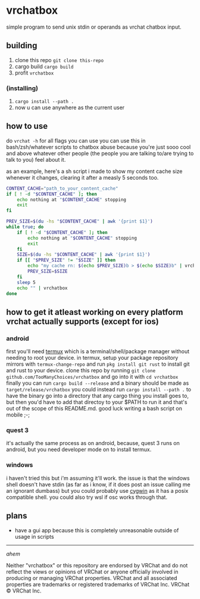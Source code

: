 # vrchatbox
simple program to send unix stdin or operands as vrchat chatbox input.
## building
1. clone this repo `git clone this-repo`
2. cargo build `cargo build`
3. profit `vrchatbox`
### (installing)
1. `cargo install --path .`
2. now u can use anywhere as the current user
## how to use
do `vrchat -h` for all flags you can use
you can use this in bash/zsh/whatever scripts to chatbox abuse because you're just sooo cool and above whatever other people (the people you are talking to/are trying to talk to you) feel about it.

as an example, here's a sh script i made to show my content cache size whenever it changes, clearing it after a measly 5 seconds too.
```sh
CONTENT_CACHE="path_to_your_content_cache"
if [ ! -d "$CONTENT_CACHE" ]; then
	echo nothing at "$CONTENT_CACHE" stopping
	exit
fi

PREV_SIZE=$(du -hs "$CONTENT_CACHE" | awk '{print $1}')
while true; do
	if [ ! -d "$CONTENT_CACHE" ]; then
		echo nothing at "$CONTENT_CACHE" stopping
		exit
	fi
	SIZE=$(du -hs "$CONTENT_CACHE" | awk '{print $1}')
	if [[ "$PREV_SIZE" != "$SIZE" ]] then
		echo "my cache rn: $(echo $PREV_SIZE)b > $(echo $SIZE)b" | vrchatbox
		PREV_SIZE=$SIZE
	fi
	sleep 5
	echo "" | vrchatbox
done
```
## how to get it atleast working on every platform vrchat actually supports (except for ios)
### android
first you'll need [termux](https://termux.dev/) which is a terminal/shell/package manager without needing to root your device.
in termux, setup your package repository mirrors with `termux-change-repo` and run `pkg install git rust` to install git and rust to your device.
clone this repo by running `git clone github.com/TooManyChoices/vrchatbox` and go into it with `cd vrchatbox`
finally you can run `cargo build --release` and a binary should be made as `target/release/vrchatbox`
you could instead run `cargo install --path .` to have the binary go into a directory that any cargo thing you install goes to, but then you'd have to add that directoy to your $PATH to run it and that's out of the scope of this README.md.
good luck writing a bash script on mobile ;-;

### quest 3
it's actually the same process as on android, because, quest 3 runs on android, but you need developer mode on to install termux.

### windows
i haven't tried this but i'm assuming it'll work. the issue is that the windows shell doesn't have stdin (as far as i know, if it does post an issue calling me an ignorant dumbass) but you could probably use [cygwin](https://cygwin.com/) as it has a posix compatible shell. you could also try wsl if osc works through that.

## plans
- have a gui app because this is completely unreasonable outside of usage in scripts

___
*ahem*

Neither "vrchatbox" or this repository are endorsed by VRChat and do not reflect the views or opinions of VRChat or anyone officially involved in producing or managing VRChat properties. VRChat and all associated properties are trademarks or registered trademarks of VRChat Inc. VRChat © VRChat Inc.
